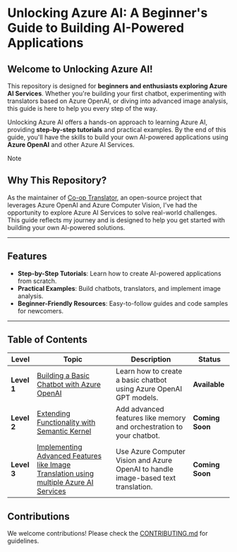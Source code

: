 # Unlocking Azure AI: A Beginner's Guide to Building AI-Powered Applications

## Welcome to Unlocking Azure AI!

This repository is designed for **beginners and enthusiasts exploring Azure AI Services**. Whether you're building your first chatbot, experimenting with translators based on Azure OpenAI, or diving into advanced image analysis, this guide is here to help you every step of the way.

Unlocking Azure AI offers a hands-on approach to learning Azure AI, providing **step-by-step tutorials** and practical examples. By the end of this guide, you'll have the skills to build your own AI-powered applications using **Azure OpenAI** and other Azure AI Services.


> [!NOTE]
>
> ## Why This Repository?
>
> As the maintainer of [Co-op Translator](https://github.com/Azure/co-op-translator), an open-source project that leverages Azure OpenAI and Azure Computer Vision, I’ve had the opportunity to explore Azure AI Services to solve real-world challenges. This guide reflects my journey and is designed to help you get started with building your own AI-powered solutions.

---
## Features
- **Step-by-Step Tutorials**: Learn how to create AI-powered applications from scratch.
- **Practical Examples**: Build chatbots, translators, and implement image analysis.
- **Beginner-Friendly Resources**: Easy-to-follow guides and code samples for newcomers.

---

## Table of Contents

| **Level**   | **Topic**                                                       | **Description**                                                | **Status**          |
|-------------|-----------------------------------------------------------------|---------------------------------------------------------------|---------------------|
| **Level 1** | [Building a Basic Chatbot with Azure OpenAI](docs/01/building-a-basic-chatbot-with-azure-openai.md) | Learn how to create a basic chatbot using Azure OpenAI GPT models. | **Available**       |
| **Level 2** | [Extending Functionality with Semantic Kernel](docs/02/extending-chatbot-functionality-with-semantic-kernel.md) | Add advanced features like memory and orchestration to your chatbot. | **Coming Soon**     |
| **Level 3** | [Implementing Advanced Features like Image Translation using multiple Azure AI Services](docs/03/implementing-advanced-features-like-image-translation.md) | Use Azure Computer Vision and Azure OpenAI to handle image-based text translation. | **Coming Soon**     |
## Contributions
We welcome contributions! Please check the [CONTRIBUTING.md](CONTRIBUTING.md) for guidelines.